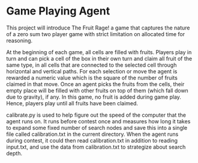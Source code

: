 # Game Playing Agent

This project will introduce The Fruit Rage! a game that captures the nature of a zero sum two player game with strict limitation on allocated time for reasoning.

At the beginning of each game, all cells are filled with fruits. Players play in turn and can pick a cell of the box in their own turn and claim all fruit of the same type, in all cells that are connected to the selected cell through horizontal and vertical paths. For each selection or move the agent is rewarded a numeric value which is the square of the number of fruits claimed in that move. Once an agent picks the fruits from the cells, their empty place will be filled with other fruits on top of them (which fall down due to gravity), if any. In this game, no fruit is added during game play. Hence, players play until all fruits have been claimed.

calibrate.py is used to help figure out the speed of the computer that the agent runs on. It runs before contest once and measures how long it takes to expand some fixed number of search nodes and save this into a single file called calibration.txt in the current directory. When the agent runs during contest, it could then read calibration.txt in addition to reading input.txt, and use the data from calibration.txt to strategize about search depth.
